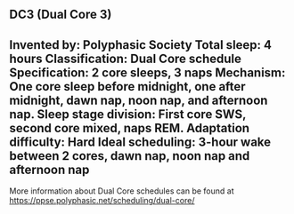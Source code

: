 DC3 (Dual Core 3)
-----------------------------------------------
**Invented by**: Polyphasic Society
**Total sleep**: 4 hours
**Classification**: Dual Core schedule
**Specification**: 2 core sleeps, 3 naps
**Mechanism**: One core sleep before midnight, one after midnight, dawn nap, noon nap, and afternoon nap. Sleep stage division: First core SWS, second core mixed, naps REM.
**Adaptation difficulty**: Hard
**Ideal scheduling**: 3-hour wake between 2 cores, dawn nap, noon nap and afternoon nap
-----------------------------------------------
More information about Dual Core schedules can be found at <https://ppse.polyphasic.net/scheduling/dual-core/>
